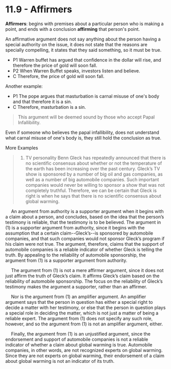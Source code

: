 # 11.9 - Affirmers

**Affirmers**: begins with premises about a particular person who is making a point, and ends with a conclusion **affirming** that person's point.

An affirmative argument does not say anything about the person having a special authority on the issue, it does not state that the reasons are specially compelling, it states that they said something, so it must be true.

- P1 Warren buffet has argued that confidence in the dollar will rise, and therefore the price of gold will soon fall.
- P2 When Warren Buffet speaks, investors listen and believe.
- C Therefore, the price of gold will soon fall.

Another example:

- P1 The pope argues that masturbation is carnal misuse of one's body and that therefore it is a sin.
- C Therefore, masturbation is a sin.

> This argument will be deemed sound by those who accept Papal Infallibility.

Even if someone who believes the papal infallibility, does not understand what carnal misuse of one's body is, they still hold the conclusion as true.

More Examples
> 1) TV personality Benn Gleck has repeatedly announced that there is no scientific consensus about whether or not the temperature of the earth has been increasing over the past century. Gleck’s TV show is sponsored by a number of big oil and gas companies, as well as a number of big automobile companies. Such important companies would never be willing to sponsor a show that was not completely truthful. Therefore, we can be certain that Gleck is right is when he says that there is no scientific consensus about global warming. 


  An argument from authority is a supporter argument when it begins with a claim about a person, and concludes, based on the idea that the person’s testimony is reliable, that the testimony is to be believed. The argument in (1) is a supporter argument from authority, since it begins with the assumption that a certain claim--Gleck’s--is sponsored by automobile companies, and that such companies would not sponsor Gleck’s program if his claim were not true. The argument, therefore, claims that the support of automobile companies is a reliable indicator of whether Gleck is telling the truth. By appealing to the reliability of automobile sponsorship, the argument from (1) is a supporter argument from authority.

  The argument from (1) is not a mere affirmer argument, since it does not just affirm the truth of Gleck’s claim. It affirms Gleck’s claim based on the reliability of automobile sponsorship. The focus on the reliability of Gleck’s testimony makes the argument a supporter, rather than an affirmer.

  Nor is the argument from (1) an amplifier argument. An amplifier argument says that the person in question has either a special right to decide a matter with her testimony, or else that the person in question plays a special role in deciding the matter, which is not just a matter of being a reliable expert. The argument from (1) does not specify any such role, however, and so the argument from (1) is not an amplifier argument, either.

  Finally, the argument from (1) is an unjustified argument, since the endorsement and support of automobile companies is not a reliable indicator of whether a claim about global warming is true. Automobile companies, in other words, are not recognized experts on global warming. Since they are not experts on global warming, their endorsement of a claim about global warming is not an indicator of its truth.